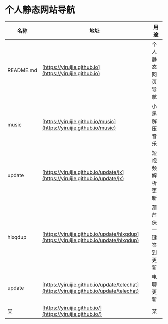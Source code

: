 # 个人静态网站导航

| 名称 | 地址  | 用途 |
| ---  | ---- |----|
| README.md |  [https://yiruijie.github.io](https://yiruijie.github.io)    | 个人静态网页导航   |
| music|   [https://yiruijie.github.io/music](https://yiruijie.github.io/music)    | 小黑解压音乐   |
| update|  [https://yiruijie.github.io/update/jx](https://yiruijie.github.io/update/jx)   | 短视频解析更新   |
| hlxqdup |   [https://yiruijie.github.io/update/hlxqdup](https://yiruijie.github.io/update/hlxqdup)    |   葫芦侠一键签到更新  |
| update|  [https://yiruijie.github.io/update/telechat](https://yiruijie.github.io/update/telechat)   | 电聊更新   |
| 某 |   [https://yiruijie.github.io/](https://yiruijie.github.io/)    |   某  |

